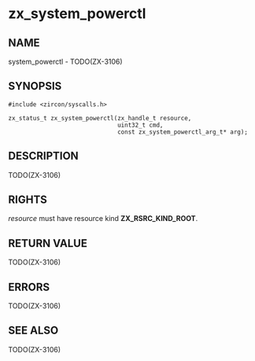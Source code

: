 # zx_system_powerctl

## NAME

<!-- Updated by update-docs-from-abigen, do not edit. -->

system_powerctl - TODO(ZX-3106)

## SYNOPSIS

<!-- Updated by update-docs-from-abigen, do not edit. -->

```
#include <zircon/syscalls.h>

zx_status_t zx_system_powerctl(zx_handle_t resource,
                               uint32_t cmd,
                               const zx_system_powerctl_arg_t* arg);
```

## DESCRIPTION

TODO(ZX-3106)

## RIGHTS

<!-- Updated by update-docs-from-abigen, do not edit. -->

*resource* must have resource kind **ZX_RSRC_KIND_ROOT**.

## RETURN VALUE

TODO(ZX-3106)

## ERRORS

TODO(ZX-3106)

## SEE ALSO


TODO(ZX-3106)
